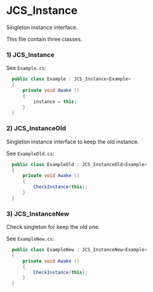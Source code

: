 # JCS_Instance

Singleton instance interface.

This file contain three classes.

### 1) JCS_Instance

See `Example.cs`:

```cs
  public class Example : JCS_Instance<Example>
  {
      private void Awake ()
      {
          instance = this;
      }
  }
```

### 2) JCS_InstanceOld

Singleton instance interface to keep the old instance.

See `ExampleOld.cs`:

```cs
  public class ExampleOld : JCS_InstanceOld<Example>
  {
      private void Awake ()
      {
          CheckInstance(this);
      }
  }
```

### 3) JCS_InstanceNew

Check singleton for keep the old one.

See `ExampleNew.cs`:

```cs
  public class ExampleNew : JCS_InstanceNew<Example>
  {
      private void Awake ()
      {
          CheckInstance(this);
      }
  }
```
